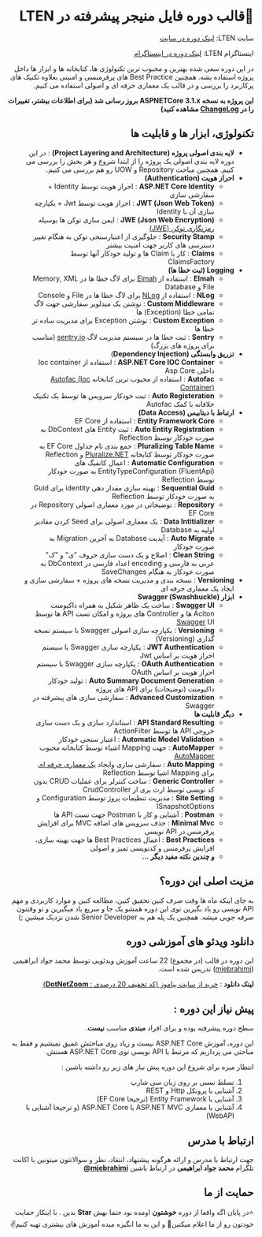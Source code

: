 <div dir="rtl">

# 🥇قالب دوره فایل منیجر پیشرفته در LTEN
  سایت LTEN:
[لینک دوره در سایت](https://lten.ir/)


  اینستاگرام LTEN:
[لینک دوره در اینستاگرام](https://www.instagram.com/lten_ir)



در این دوره سعی شده بهترین و محبوب ترین تکنولوژی ها، کتابخانه ها و ابزار ها داخل پروژه استفاده بشه. همچنین Best Practice های پرفرمنسی و امنیتی بعلاوه تکنیک های پرکاربرد را بررسی و در قالب یک معماری حرفه ای و اصولی استفاده می کنیم.

**این پروژه به نسخه ASPNETCore 3.1.x بروز رسانی شد (برای اطلاعات بیشتر، تغییرات را در [ChangeLog](/CHANGELOG.md) مشاهده کنید)**

## تکنولوژی، ابزار ها و قابلیت ها
  - **لایه بندی اصولی پروژه (Project Layering and Architecture)** : در این دوره لایه بندی اصولی یک پروژه را از ابتدا شروع و هر بخش را بررسی می کنیم. همچنین مباحث Repository و UOW رو هم بررسی می کنیم.
  - **احراز هویت (Authentication)**
    - **ASP.NET Core Identity** : احراز هویت توسط Identity + سفارشی سازی
    - **(Json Web Token) JWT** : احراز هویت توسط Jwt + یکپارچه سازی آن با Identity
    - **(Json Web Encryption) JWE** : ایمن سازی توکن ها بوسیله [رمزنگاری توکن (JWE)](https://www.dotnettips.info/post/2992) 
    - **Security Stamp** : جلوگیری از اعتبارسنجی توکن به هنگام تغییر دسترسی های کاربر جهت امنیت بیشتر
    - **Claims** : کار با Claim ها و تولید خودکار آنها توسط ClaimsFactory
  - **Logging (ثبت خطا ها)**
    - **Elmah** : استفاده از [Elmah](https://github.com/ElmahCore/ElmahCore) برای لاگ خطا ها در Memory, XML File و Database
    - **NLog** : استفاده از [NLog](https://github.com/NLog/NLog.Web) برای لاگ خطا ها در File و Console
    - **Custom Middleware** : نوشتن یک میدلویر سفارشی جهت لاگ تمامی خطا (Exception) ها
    - **Custom Exception** : نوشتن Exception برای مدیریت ساده تر خطا ها
    - **Sentry** : ثبت خطا ها در سیستم مدیریت لاگ [sentry.io](sentry.io) (مناسب برای پروژه های بزرگ)
  - **تزریق وابستگی (Dependency Injection**)
    - **ASP.NET Core IOC Container** : استفاده از Ioc container داخلی Asp Core
    - **Autofac** : استفاده از محبوب ترین کتابخانه [Autofac (Ioc Container)](https://github.com/autofac/Autofac)
    - **Auto Registeration** : ثبت خودکار سرویس ها توسط یک تکنیک خلاقانه با کمک Autofac
  - **ارتباط با دیتابیس (Data Access)**
    - **Entity Framework Core** : استفاده از EF Core
    - **Auto Entity Registration** : ثبت Entity های DbContext به صورت خودکار توسط Reflection
    - **Pluralizing Table Name** : جمع بندی نام جداول EF Core به صورت خودکار توسط کتابخانه [Pluralize.NET](https://github.com/sarathkcm/Pluralize.NET) و Reflection
    - **Automatic Configuration** : اعمال کانفیگ های EntityTypeConfiguration (FluentApi) به صورت خودکار توسط Reflection
    - **Sequential Guid** : بهینه سازی مقدار دهی identity برای Guid به صورت خودکار توسط Reflection
    - **Repository** : توضیحاتی در مورد معماری اصولی Repository در EF Core
    - **Data Intitializer** : یک معماری اصولی برای Seed کردن مقادیر اولیه به Database
    - **Auto Migrate** : آپدیت Database به آخرین Migration به صورت خودکار
    - **Clean String** : اصلاح و یک دست سازی حروف "ی" و "ک" عربی به فارسی و encoding اعداد فارسی در DbContext به صورت خودکار به هنگام SaveChanges
  - **Versioning** : نسخه بندی و مدیریت نسخه های پروژه + سفارشی سازی و ایجاد یک معماری حرفه ای
  - **ابزار (Swashbuckle) Swagger**
    - **Swagger UI** : ساخت یک ظاهر شکیل به همراه داکیومنت Aciton ها و Controller های پروژه و امکان تست API ها توسط [Swagger](https://github.com/domaindrivendev/Swashbuckle.AspNetCore) UI
    - **Versioning** : یکپارچه سازی اصولی Swagger با سیستم نسخه گذاری (Versioning)
    - **JWT Authentication** : یکپارچه سازی Swagger با سیستم احراز هویت بر اساس Jwt
    - **OAuth Authentication** : یکپارچه سازی Swagger با سیستم احراز هویت بر اساس OAuth
    - **Auto Summary Document Generation** : تولید خودکار داکیومنت (توضیحات) برای API های پروژه
    - **Advanced Customization** : سفارشی سازی های پیشرفته در Swagger
  - **دیگر قابلیت ها**
    - **API Standard Resulting** : استاندارد سازی و یک دست سازی خروجی API ها توسط ActionFilter
    - **Automatic Model Validation** : اعتبار سنجی خودکار
    - **AutoMapper** : جهت Mapping اشیاء توسط کتابخانه محبوب [AutoMapper](https://github.com/AutoMapper/AutoMapper) 
    - **Auto Mapping** :  سفارشی سازی وایجاد [یک معماری حرفه ای](https://github.com/mjebrahimi/auto-mapping) برای Mapping اشیا توسط Reflection 
    - **Generic Controller** : ساخت کنترلر برای عملیات CRUD بدون کد نویسی توسط ارث بری از CrudController
    - **Site Setting** : مدیریت تنظیمات پروژ توسط Configuration و ISnapshotOptions
    - **Postman** : آشنایی و کار با Postman جهت تست API ها
    - **Minimal Mvc** : حذف سرویس های اضافه MVC برای افزایش پرفرمنس در API نویسی
    - **Best Practices** : اعمال Best Practices ها جهت بهینه سازی، افزایش پرفرمنس و کدنویسی تمیز و اصولی
    - **و چندین نکته مفید دیگر ...**

## مزیت اصلی این دوره؟
به جای اینکه ماه ها وقت صرف کنین تحقیق کنین، مطالعه کنین و موارد کاربردی و مهم API نویسی رو یاد بگیرین
توی این دوره همشو یک جا و سریع یاد میگیرین و تو وقتتون صرفه جویی میشه. همچنین یک پله هم به Senior Developer شدن نزدیک میشین ;)

## دانلود ویدئو های آموزشی دوره
این دوره در قالب (در مجموع) 22 ساعت آموزش ویدئویی توسط محمد جواد ابراهیمی ([mjebrahimi](https://github.com/mjebrahimi)) تدریس شده است.   

**لینک دانلود** : [خرید از سایت بیاموز (کد تخفیف 20 درصدی : **DotNetZoom**)](http://beyamooz.com/project-based-aspnet/دوره-api-نویسی-اصولی-و-حرفه-ای-در-asp-net-core)

## پیش نیاز این دوره :
سطح دوره پیشرفته بوده و برای افراد **مبتدی** مناسب **نیست**.

این دوره، آموزش ASP.NET Core نیست و زیاد روی مباحثش عمیق نمیشیم و فقط به مباحثی می پردازیم که مرتبط با API نویسی توی ASP.NET Core هستش.

 انتظار میره برای شروع این دوره پیش نیاز های زیر رو داشته باشین :

1. تسلط نسبی بر روی زبان سی شارپ
2. آشنایی با پروتکل Http و REST
3. آشنایی با Entity Framework (ترجیحا EF Core)
4. آشنایی با معماری ASP.NET MVC یا ASP.NET Core (و ترجیحا آشنایی با WebAPI)

## ارتباط با مدرس
جهت ارتباط با مدرس و ارائه هرگونه پیشنهاد، انتقاد، نظر و سوالاتتون میتونین با اکانت تلگرام **محمد جواد ابراهیمی** در ارتباط باشین [**mjebrahimi@**](https://t.me/mjebrahimi)

## حمایت از ما
⭐️در پایان اگه واقعا از دوره **خوشتون** اومده بود حتما بهش **Star** بدین
. با اینکار حمایت خودتون رو از ما اعلام میکنین🙏 و این به ما انگیزه میده آموزش های بیشتری تهیه کنیم✌

</div>

